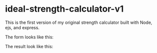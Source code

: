 # ideal-strength-calculator-v1
This is the first version of my original strength calculator built with Node, ejs, and express.

The form looks like this:

The result look like this:
